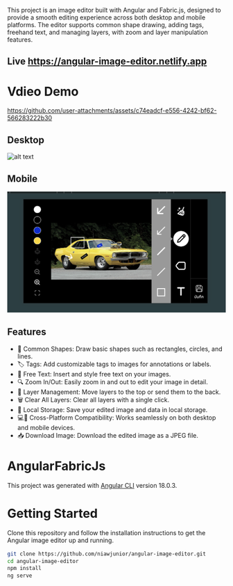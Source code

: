This project is an image editor built with Angular and Fabric.js, designed to provide a smooth editing experience across both desktop and mobile platforms. The editor supports common shape drawing, adding tags, freehand text, and managing layers, with zoom and layer manipulation features.

## Live https://angular-image-editor.netlify.app

# Vdieo Demo

https://github.com/user-attachments/assets/c74eadcf-e556-4242-bf62-566283222b30

## Desktop

![alt text](desktop.png)

## Mobile

![alt text](mobile.png)

## Features

- 🎨 Common Shapes: Draw basic shapes such as rectangles, circles, and lines.
- 🏷️ Tags: Add customizable tags to images for annotations or labels.
- 📝 Free Text: Insert and style free text on your images.
- 🔍 Zoom In/Out: Easily zoom in and out to edit your image in detail.
- 📑 Layer Management: Move layers to the top or send them to the back.
- 🗑️ Clear All Layers: Clear all layers with a single click.
- 💾 Local Storage: Save your edited image and data in local storage.
- 💻📱 Cross-Platform Compatibility: Works seamlessly on both desktop and mobile devices.
- 📥 Download Image: Download the edited image as a JPEG file.

# AngularFabricJs

This project was generated with [Angular CLI](https://github.com/angular/angular-cli) version 18.0.3.

# Getting Started

Clone this repository and follow the installation instructions to get the Angular image editor up and running.

```bash
git clone https://github.com/niawjunior/angular-image-editor.git
cd angular-image-editor
npm install
ng serve
```
